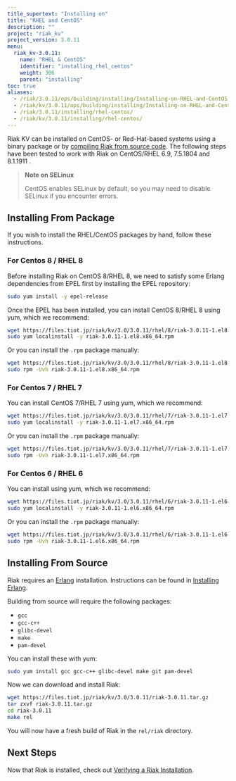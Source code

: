 ```yaml
---
title_supertext: "Installing on"
title: "RHEL and CentOS"
description: ""
project: "riak_kv"
project_version: 3.0.11
menu:
  riak_kv-3.0.11:
    name: "RHEL & CentOS"
    identifier: "installing_rhel_centos"
    weight: 306
    parent: "installing"
toc: true
aliases:
  - /riak/3.0.11/ops/building/installing/Installing-on-RHEL-and-CentOS
  - /riak/kv/3.0.11/ops/building/installing/Installing-on-RHEL-and-CentOS
  - /riak/3.0.11/installing/rhel-centos/
  - /riak/kv/3.0.11/installing/rhel-centos/
---
```


[install source index]: {{<baseurl>}}riak/kv/3.0.11/setup/installing/source
[install source erlang]: {{<baseurl>}}riak/kv/3.0.11/setup/installing/source/erlang
[install verify]: {{<baseurl>}}riak/kv/3.0.11/setup/installing/verify

Riak KV can be installed on CentOS- or Red-Hat-based systems using a binary
package or by [compiling Riak from source code][install source index]. The following steps have been tested to work with Riak on
CentOS/RHEL 6.9, 7.5.1804 and 8.1.1911 .

> **Note on SELinux**
>
> CentOS enables SELinux by default, so you may need to disable SELinux if
you encounter errors.

## Installing From Package

If you wish to install the RHEL/CentOS packages by hand, follow these
instructions.

### For Centos 8 / RHEL 8

Before installing Riak on CentOS 8/RHEL 8, we need to satisfy some Erlang dependencies
from EPEL first by installing the EPEL repository:

```bash
sudo yum install -y epel-release
```

Once the EPEL has been installed, you can install CentOS 8/RHEL 8 using yum, which we recommend:

```bash
wget https://files.tiot.jp/riak/kv/3.0/3.0.11/rhel/8/riak-3.0.11-1.el8.x86_64.rpm
sudo yum localinstall -y riak-3.0.11-1.el8.x86_64.rpm
```

Or you can install the `.rpm` package manually:

```bash
wget https://files.tiot.jp/riak/kv/3.0/3.0.11/rhel/8/riak-3.0.11-1.el8.x86_64.rpm
sudo rpm -Uvh riak-3.0.11-1.el8.x86_64.rpm
```

### For Centos 7 / RHEL 7

You can install CentOS 7/RHEL 7 using yum, which we recommend:

```bash
wget https://files.tiot.jp/riak/kv/3.0/3.0.11/rhel/7/riak-3.0.11-1.el7.x86_64.rpm
sudo yum localinstall -y riak-3.0.11-1.el7.x86_64.rpm
```

Or you can install the `.rpm` package manually:

```bash
wget https://files.tiot.jp/riak/kv/3.0/3.0.11/rhel/7/riak-3.0.11-1.el7.x86_64.rpm
sudo rpm -Uvh riak-3.0.11-1.el7.x86_64.rpm
```

### For Centos 6 / RHEL 6

You can install using yum, which we recommend:

```bash
wget https://files.tiot.jp/riak/kv/3.0/3.0.11/rhel/6/riak-3.0.11-1.el6.x86_64.rpm
sudo yum localinstall -y riak-3.0.11-1.el6.x86_64.rpm

```

Or you can install the `.rpm` package manually:

```bash
wget https://files.tiot.jp/riak/kv/3.0/3.0.11/rhel/6/riak-3.0.11-1.el6.x86_64.rpm
sudo rpm -Uvh riak-3.0.11-1.el6.x86_64.rpm
```

## Installing From Source

Riak requires an [Erlang](http://www.erlang.org/) installation.
Instructions can be found in [Installing Erlang][install source erlang].

Building from source will require the following packages:

* `gcc`
* `gcc-c++`
* `glibc-devel`
* `make`
* `pam-devel`

You can install these with yum:

```bash
sudo yum install gcc gcc-c++ glibc-devel make git pam-devel
```

Now we can download and install Riak:

```bash
wget https://files.tiot.jp/riak/kv/3.0/3.0.11/riak-3.0.11.tar.gz
tar zxvf riak-3.0.11.tar.gz
cd riak-3.0.11
make rel
```

You will now have a fresh build of Riak in the `rel/riak` directory.

## Next Steps

Now that Riak is installed, check out [Verifying a Riak Installation][install verify].

